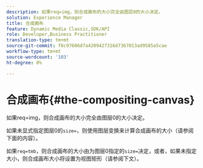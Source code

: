 ```yaml
---
description: 如果req=img，则合成画布的大小完全由图层0的大小决定。
solution: Experience Manager
title: 合成画布
feature: Dynamic Media Classic,SDK/API
role: Developer,Business Practitioner
translation-type: tm+mt
source-git-commit: f6c97606d7a4209427316d7367013ad9585a5cae
workflow-type: tm+mt
source-wordcount: '103'
ht-degree: 0%

---
```



# 合成画布{#the-compositing-canvas}

如果req=img，则合成画布的大小完全由图层0的大小决定。

如果未显式指定图层0的`size=`，则使用图层变换来计算合成画布的大小（请参阅下面的内容）。

如果`req=tmb`，则合成画布的大小由为图层0指定的`size=`决定，或者，如果未指定大小，则合成画布大小将设置为视图矩形（请参阅下文）。
